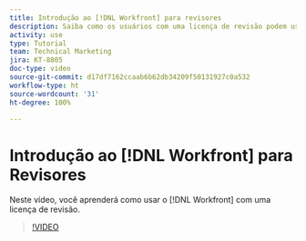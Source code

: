 ```yaml
---
title: Introdução ao [!DNL Workfront] para revisores
description: Saiba como os usuários com uma licença de revisão podem usar o [!DNL  Workfront].
activity: use
type: Tutorial
team: Technical Marketing
jira: KT-8805
doc-type: video
source-git-commit: d17df7162ccaab6b62db34209f50131927c0a532
workflow-type: ht
source-wordcount: '31'
ht-degree: 100%

---
```


# Introdução ao [!DNL Workfront] para Revisores

Neste vídeo, você aprenderá como usar o [!DNL  Workfront] com uma licença de revisão.

>[!VIDEO](https://video.tv.adobe.com/v/335106/?quality=12&learn=on&enablevpops)
